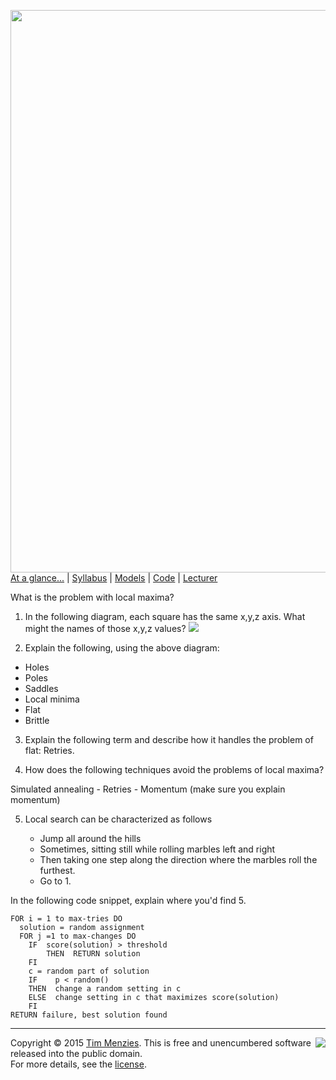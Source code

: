 [<img width=900 src="https://raw.githubusercontent.com/txt/mase/master/img/banner1.png">](https://github.com/txt/mase/blob/master/README.md)   
[At a glance...](https://github.com/txt/mase/blob/master/OVERVIEW.md) |
[Syllabus](https://github.com/txt/mase/blob/master/SYLLABUS.md) |
[Models](https://github.com/txt/mase/blob/master/MODELS.md) |
[Code](https://github.com/txt/mase/tree/master/src) |
[Lecturer](http://menzies.us) 


What is the problem with local maxima?

1. In the following diagram, each square has the same x,y,z axis. What might the names of those x,y,z values?
![](https://github.com/timm/sbse14/wiki/etc/img/landscape/WrightFitness.jpg)

2. Explain the following, using the above diagram:

 * Holes
 * Poles
 * Saddles
 * Local minima
 * Flat
 * Brittle

3. Explain the following term and describe how it handles the problem of flat: Retries.

4. How does the following techniques avoid the problems of local maxima?

  Simulated annealing
    - Retries
    - Momentum (make sure you explain momentum)
  
5. Local search can be characterized as follows

   + Jump all around the hills
   + Sometimes, sitting still while rolling marbles left and right
   + Then taking one step along the direction where the marbles roll the furthest.
   + Go to 1.

In the following code snippet, explain where you'd find 5.
```
FOR i = 1 to max-tries DO
  solution = random assignment
  FOR j =1 to max-changes DO
    IF  score(solution) > threshold
        THEN  RETURN solution
    FI
    c = random part of solution 
    IF    p < random()
    THEN  change a random setting in c
    ELSE  change setting in c that maximizes score(solution) 
    FI
RETURN failure, best solution found
```


_________

<img align=right src="https://raw.githubusercontent.com/txt/mase/master/img/pd-icon.png">Copyright © 2015 [Tim Menzies](http://menzies.us).
This is free and unencumbered software released into the public domain.   
For more details, see the [license](https://github.com/txt/mase/blob/master/LICENSE.md).


